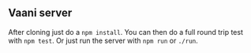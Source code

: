 Vaani server
------------
After cloning just do a ```npm install```.
You can then do a full round trip test with ```npm test```.
Or just run the server with ```npm run``` or ```./run```.
